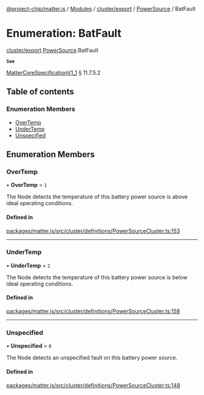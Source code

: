 [@project-chip/matter.js](../README.md) / [Modules](../modules.md) / [cluster/export](../modules/cluster_export.md) / [PowerSource](../modules/cluster_export.PowerSource.md) / BatFault

# Enumeration: BatFault

[cluster/export](../modules/cluster_export.md).[PowerSource](../modules/cluster_export.PowerSource.md).BatFault

**`See`**

[MatterCoreSpecificationV1_1](../interfaces/spec_export.MatterCoreSpecificationV1_1.md) § 11.7.5.2

## Table of contents

### Enumeration Members

- [OverTemp](cluster_export.PowerSource.BatFault.md#overtemp)
- [UnderTemp](cluster_export.PowerSource.BatFault.md#undertemp)
- [Unspecified](cluster_export.PowerSource.BatFault.md#unspecified)

## Enumeration Members

### OverTemp

• **OverTemp** = ``1``

The Node detects the temperature of this battery power source is above ideal operating conditions.

#### Defined in

[packages/matter.js/src/cluster/definitions/PowerSourceCluster.ts:153](https://github.com/project-chip/matter.js/blob/3adaded6/packages/matter.js/src/cluster/definitions/PowerSourceCluster.ts#L153)

___

### UnderTemp

• **UnderTemp** = ``2``

The Node detects the temperature of this battery power source is below ideal operating conditions.

#### Defined in

[packages/matter.js/src/cluster/definitions/PowerSourceCluster.ts:158](https://github.com/project-chip/matter.js/blob/3adaded6/packages/matter.js/src/cluster/definitions/PowerSourceCluster.ts#L158)

___

### Unspecified

• **Unspecified** = ``0``

The Node detects an unspecified fault on this battery power source.

#### Defined in

[packages/matter.js/src/cluster/definitions/PowerSourceCluster.ts:148](https://github.com/project-chip/matter.js/blob/3adaded6/packages/matter.js/src/cluster/definitions/PowerSourceCluster.ts#L148)
